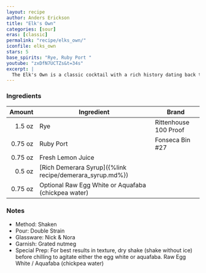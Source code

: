 ```yaml
---
layout: recipe
author: Anders Erickson
title: "Elk's Own"
categories: [sour]
eras: [classic]
permalink: "recipe/elks_own/"
iconfile: elks_own
stars: 5
base_spirits: "Rye, Ruby Port "
youtube: "zxDfN7UCTZs&t=34s"
excerpt: |
  The Elk's Own is a classic cocktail with a rich history dating back to the 19th century. It's a complex and flavorful drink that blends the warmth of rye whiskey with the sweetness of port wine, balanced by tart lemon juice and a touch of sweetness from simple syrup. The addition of egg white creates a smooth, frothy texture.
---
```


### Ingredients

|  Amount | Ingredient                                               | Brand                 |
| ------: | -------------------------------------------------------- | --------------------- |
|  1.5 oz | Rye                                                      | Rittenhouse 100 Proof |
| 0.75 oz | Ruby Port                                                | Fonseca Bin #27       |
| 0.75 oz | Fresh Lemon Juice                                        |
|  0.5 oz | [Rich Demerara Syrup]({%link recipe/demerara_syrup.md%}) |
| 0.75 oz | Optional Raw Egg White or Aquafaba (chickpea water)      |

### Notes

- Method: Shaken
- Pour: Double Strain
- Glassware: Nick & Nora
- Garnish: Grated nutmeg
- Special Prep: For best results in texture, dry shake (shake without ice) before chilling to agitate either the egg white or aquafaba. Raw Egg White / Aquafaba (chickpea water)

